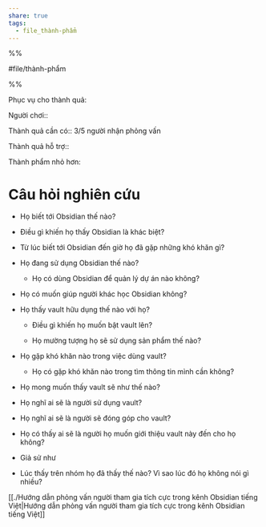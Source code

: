 ```yaml
---  
share: true  
tags:  
  - file_thành-phẩm  
---  
```

  
%%  
#file/thành-phẩm  
%%  
  
Phục vụ cho thành quả:  
  
Người chơi::   
  
Thành quả cần có:: 3/5 người nhận phỏng vấn  
Thành quả hỗ trợ::  
  
Thành phẩm nhỏ hơn:  
  
  
# Câu hỏi nghiên cứu  
- Họ biết tới Obsidian thế nào?  
- Điều gì khiến họ thấy Obsidian là khác biệt?  
- Từ lúc biết tới Obsidian đến giờ họ đã gặp những khó khăn gì?  
- Họ đang sử dụng Obsidian thế nào?  
	- Họ có dùng Obsidian để quản lý dự án nào không?  
- Họ có muốn giúp người khác học Obsidian không?   
  
- Họ thấy vault hữu dụng thế nào với họ?   
	- Điều gì khiến họ muốn bật vault lên?  
	- Họ mường tượng họ sẽ sử dụng sản phẩm thế nào?  
  
- Họ gặp khó khăn nào trong việc dùng vault?  
	- Họ có gặp khó khăn nào trong tìm thông tin mình cần không?  
  
- Họ mong muốn thấy vault sẽ như thế nào?  
- Họ nghĩ ai sẽ là người sử dụng vault?  
- Họ nghĩ ai sẽ là người sẽ đóng góp cho vault?  
- Họ có thấy ai sẽ là người họ muốn giới thiệu vault này đến cho họ không?  
- Giả sử như  
  
- Lúc thấy trên nhóm họ đã thấy thế nào? Vì sao lúc đó họ không nói gì nhiều?  
  
[[./Hướng dẫn phỏng vấn người tham gia tích cực trong kênh Obsidian tiếng Việt|Hướng dẫn phỏng vấn người tham gia tích cực trong kênh Obsidian tiếng Việt]]  
